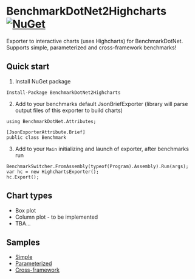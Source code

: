 # BenchmarkDotNet2Highcharts [![NuGet](https://img.shields.io/nuget/v/BenchmarkDotNet2Highcharts.svg)](https://www.nuget.org/packages/BenchmarkDotNet2Highcharts/)

Exporter to interactive charts (uses Highcharts) for BenchmarkDotNet. Supports simple, parameterized and cross-framework benchmarks!

## Quick start
1. Install NuGet package
```
Install-Package BenchmarkDotNet2Highcharts
```

2. Add to your benchmarks default JsonBriefExporter (library will parse output files of this exporter to build charts)
```
using BenchmarkDotNet.Attributes;

[JsonExporterAttribute.Brief]
public class Benchmark
```

3. Add to your `Main` initializing and launch of exporter, after benchmarks run
```
BenchmarkSwitcher.FromAssembly(typeof(Program).Assembly).Run(args);
var hc = new HighchartsExporter();
hc.Export();
```

## Chart types
- Box plot
- Column plot - to be implemented
- TBA...

## Samples
- [Simple](https://yakivyusin.github.io/BenchmarkDotNet2Highcharts/SimpleBenchmark.html)
- [Parameterized](https://yakivyusin.github.io/BenchmarkDotNet2Highcharts/ParameterizedBenchmark.html)
- [Cross-framework](https://yakivyusin.github.io/BenchmarkDotNet2Highcharts/CrossPlatformBenchmark.html)
